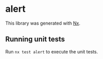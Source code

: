 # alert

This library was generated with [Nx](https://nx.dev).

## Running unit tests

Run `nx test alert` to execute the unit tests.
